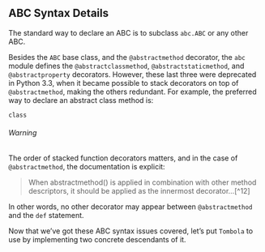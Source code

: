 ## ABC Syntax Details

The standard way to declare an ABC is to subclass `abc.ABC` or any other ABC.

Besides the `ABC` base class, and the `@abstractmethod` decorator, the `abc` module defines the `@abstractclassmethod`, `@abstractstaticmethod`, and `@abstractproperty` decorators. However, these last three were deprecated in Python 3.3, when it became possible to stack decorators on top of `@abstractmethod`, making the others redundant. For example, the preferred way to declare an abstract class method is:

```
class
```

###### Warning

The order of stacked function decorators matters, and in the case of `@abstractmethod`, the documentation is explicit:

> When abstractmethod() is applied in combination with other method descriptors, it should be applied as the innermost decorator…[^12]

In other words, no other decorator may appear between `@abstractmethod` and the `def` statement.

Now that we’ve got these ABC syntax issues covered, let’s put `Tombola` to use by implementing two concrete descendants of it.